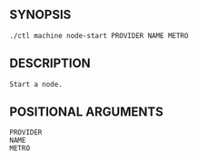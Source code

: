 ## SYNOPSIS
    ./ctl machine node-start PROVIDER NAME METRO
 
## DESCRIPTION
    Start a node.
 
## POSITIONAL ARGUMENTS
    PROVIDER
    NAME
    METRO
